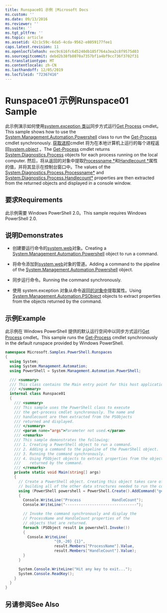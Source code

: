 ```yaml
---
title: Runspace01 示例 |Microsoft Docs
ms.custom: ''
ms.date: 09/13/2016
ms.reviewer: ''
ms.suite: ''
ms.tgt_pltfrm: ''
ms.topic: article
ms.assetid: 42c1c59c-6da5-4cda-9562-e8059177fee1
caps.latest.revision: 11
ms.openlocfilehash: eec9c616fc6d5240db185f764a3ea2c8f9575d03
ms.sourcegitcommit: debd2b38fb8070a7357bf1a4bf9cc736f3702f31
ms.translationtype: MT
ms.contentlocale: zh-CN
ms.lasthandoff: 12/05/2019
ms.locfileid: "72367416"
---
```

# <a name="runspace01-sample"></a><span data-ttu-id="88aad-102">Runspace01 示例</span><span class="sxs-lookup"><span data-stu-id="88aad-102">Runspace01 Sample</span></span>

<span data-ttu-id="88aad-103">此示例演示如何使用[system.exception 类以](/dotnet/api/system.management.automation.powershell)同步方式运行[Get Process](/powershell/module/Microsoft.PowerShell.Management/Get-Process) cmdlet。</span><span class="sxs-lookup"><span data-stu-id="88aad-103">This sample shows how to use the [System.Management.Automation.Powershell](/dotnet/api/system.management.automation.powershell) class to run the [Get-Process](/powershell/module/Microsoft.PowerShell.Management/Get-Process) cmdlet synchronously.</span></span> <span data-ttu-id="88aad-104">[获取进程](/powershell/module/Microsoft.PowerShell.Management/Get-Process)cmdlet 将为在本地计算机上运行的每个进程返回[system.object](/dotnet/api/System.Diagnostics.Process) 。</span><span class="sxs-lookup"><span data-stu-id="88aad-104">The [Get-Process](/powershell/module/Microsoft.PowerShell.Management/Get-Process) cmdlet returns [System.Diagnostics.Process](/dotnet/api/System.Diagnostics.Process) objects for each process running on the local computer.</span></span> <span data-ttu-id="88aad-105">然后，将从返回的对象中提取[Processname \*](/dotnet/api/System.Diagnostics.Process.ProcessName)和[Handlecount \*](/dotnet/api/System.Diagnostics.Process.Handlecount)属性的值，并将其显示在控制台窗口中。</span><span class="sxs-lookup"><span data-stu-id="88aad-105">The values of the [System.Diagnostics.Process.Processname\*](/dotnet/api/System.Diagnostics.Process.ProcessName) and [System.Diagnostics.Process.Handlecount\*](/dotnet/api/System.Diagnostics.Process.Handlecount) properties are then extracted from the returned objects and displayed in a console window.</span></span>

## <a name="requirements"></a><span data-ttu-id="88aad-106">要求</span><span class="sxs-lookup"><span data-stu-id="88aad-106">Requirements</span></span>

 <span data-ttu-id="88aad-107">此示例需要 Windows PowerShell 2.0。</span><span class="sxs-lookup"><span data-stu-id="88aad-107">This sample requires Windows PowerShell 2.0.</span></span>

## <a name="demonstrates"></a><span data-ttu-id="88aad-108">说明</span><span class="sxs-lookup"><span data-stu-id="88aad-108">Demonstrates</span></span>

- <span data-ttu-id="88aad-109">创建要运行命令的[system.web](/dotnet/api/system.management.automation.powershell)对象。</span><span class="sxs-lookup"><span data-stu-id="88aad-109">Creating a [System.Management.Automation.Powershell](/dotnet/api/system.management.automation.powershell) object to run a command.</span></span>

- <span data-ttu-id="88aad-110">将命令添加到[system.web](/dotnet/api/system.management.automation.powershell)对象的管道。</span><span class="sxs-lookup"><span data-stu-id="88aad-110">Adding a command to the pipeline of the [System.Management.Automation.Powershell](/dotnet/api/system.management.automation.powershell) object.</span></span>

- <span data-ttu-id="88aad-111">同步运行命令。</span><span class="sxs-lookup"><span data-stu-id="88aad-111">Running the command synchronously.</span></span>

- <span data-ttu-id="88aad-112">使用 system.exception 对象从命令返回[的对象中](/dotnet/api/System.Management.Automation.PSObject)提取属性。</span><span class="sxs-lookup"><span data-stu-id="88aad-112">Using [System.Management.Automation.PSObject](/dotnet/api/System.Management.Automation.PSObject) objects to extract properties from the objects returned by the command.</span></span>

## <a name="example"></a><span data-ttu-id="88aad-113">示例</span><span class="sxs-lookup"><span data-stu-id="88aad-113">Example</span></span>

 <span data-ttu-id="88aad-114">此示例在 Windows PowerShell 提供的默认运行空间中以同步方式运行[Get Process](/powershell/module/Microsoft.PowerShell.Management/Get-Process) cmdlet。</span><span class="sxs-lookup"><span data-stu-id="88aad-114">This sample runs the [Get-Process](/powershell/module/Microsoft.PowerShell.Management/Get-Process) cmdlet synchronously in the default runspace provided by Windows PowerShell.</span></span>

```csharp
namespace Microsoft.Samples.PowerShell.Runspaces
{
  using System;
  using System.Management.Automation;
  using PowerShell = System.Management.Automation.PowerShell;

  /// <summary>
  /// This class contains the Main entry point for this host application.
  /// </summary>
  internal class Runspace01
  {
    /// <summary>
    /// This sample uses the PowerShell class to execute
    /// the get-process cmdlet synchronously. The name and
    /// handlecount are then extracted from the PSObjects
    /// returned and displayed.
    /// </summary>
    /// <param name="args">Parameter not used.</param>
    /// <remarks>
    /// This sample demonstrates the following:
    /// 1. Creating a PowerShell object to run a command.
    /// 2. Adding a command to the pipeline of the PowerShell object.
    /// 3. Running the command synchronously.
    /// 4. Using PSObject objects to extract properties from the objects
    ///    returned by the command.
    /// </remarks>
    private static void Main(string[] args)
    {
      // Create a PowerShell object. Creating this object takes care of
      // building all of the other data structures needed to run the command.
      using (PowerShell powershell = PowerShell.Create().AddCommand("get-process"))
      {
        Console.WriteLine("Process              HandleCount");
        Console.WriteLine("--------------------------------");

        // Invoke the command synchronously and display the
        // ProcessName and HandleCount properties of the
        // objects that are returned.
        foreach (PSObject result in powershell.Invoke())
        {
          Console.WriteLine(
                      "{0,-20} {1}",
                      result.Members["ProcessName"].Value,
                      result.Members["HandleCount"].Value);
        }
      }

      System.Console.WriteLine("Hit any key to exit...");
      System.Console.ReadKey();
    }
  }
}
```

## <a name="see-also"></a><span data-ttu-id="88aad-115">另请参阅</span><span class="sxs-lookup"><span data-stu-id="88aad-115">See Also</span></span>
